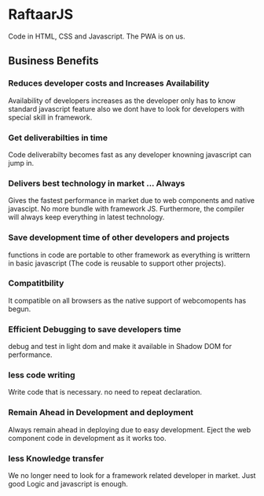 # RaftaarJS
Code in HTML, CSS and Javascript. The PWA is on us.

## Business Benefits
### Reduces developer costs and Increases Availability
Availability of developers increases as the developer only has to know standard javascript feature also we dont have to look for developers with special skill in framework.

### Get deliverabilties in time
Code deliverabilty becomes fast as any developer knowning javascript can jump in.

### Delivers best technology in market ... Always
Gives the fastest performance in market due to web components and native javascipt. No more bundle with framework JS. Furthermore, the compiler will always keep everything in latest technology.

### Save development time of other developers and projects
functions in code are portable to other framework as everything is writtern in basic javascript (The code is reusable to support other projects).

### Compatitbility
It compatible on all browsers as the native support of webcomopents has begun.

### Efficient Debugging to save developers time
debug and test in light dom and make it available in Shadow DOM for performance.

### less code writing
Write code that is necessary. no need to repeat declaration.

### Remain Ahead in Development and deployment
Always remain ahead in deploying due to easy development. Eject the web component code in development as it works too.

### less Knowledge transfer
We no longer need to look for a framework related developer in market. Just good Logic and javascript is enough.
